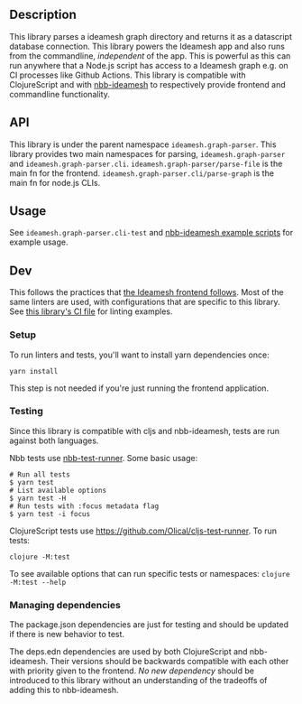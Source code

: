 ## Description

This library parses a ideamesh graph directory and returns it as a datascript
database connection. This library powers the Ideamesh app and also runs from the
commandline, _independent_ of the app. This is powerful as this can run anywhere
that a Node.js script has access to a Ideamesh graph e.g. on CI processes like
Github Actions. This library is compatible with ClojureScript and with
[nbb-ideamesh](https://github.com/khulnasoft/ideamesh) to respectively provide
frontend and commandline functionality.

## API

This library is under the parent namespace `ideamesh.graph-parser`. This library
provides two main namespaces for parsing, `ideamesh.graph-parser` and
`ideamesh.graph-parser.cli`. `ideamesh.graph-parser/parse-file` is the main fn for
the frontend. `ideamesh.graph-parser.cli/parse-graph` is the main fn for node.js
CLIs.

## Usage

See `ideamesh.graph-parser.cli-test` and [nbb-ideamesh example
scripts](https://github.com/khulnasoft/ideamesh/tree/main/examples) for example
usage.

## Dev

This follows the practices that [the Ideamesh frontend
follows](/docs/dev-practices.md). Most of the same linters are used, with
configurations that are specific to this library. See [this library's CI
file](/.github/workflows/graph-parser.yml) for linting examples.

### Setup

To run linters and tests, you'll want to install yarn dependencies once:
```
yarn install
```

This step is not needed if you're just running the frontend application.

### Testing

Since this library is compatible with cljs and nbb-ideamesh, tests are run against both languages.

Nbb tests use [nbb-test-runner](https://github.com/nextjournal/nbb-test-runner).
Some basic usage:

```
# Run all tests
$ yarn test
# List available options
$ yarn test -H
# Run tests with :focus metadata flag
$ yarn test -i focus
```

ClojureScript tests use https://github.com/Olical/cljs-test-runner. To run tests:
```
clojure -M:test
```

To see available options that can run specific tests or namespaces: `clojure -M:test --help`

### Managing dependencies

The package.json dependencies are just for testing and should be updated if there is
new behavior to test.

The deps.edn dependencies are used by both ClojureScript and nbb-ideamesh. Their
versions should be backwards compatible with each other with priority given to
the frontend. _No new dependency_ should be introduced to this library without
an understanding of the tradeoffs of adding this to nbb-ideamesh.
